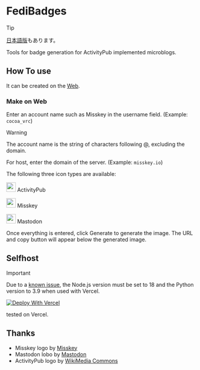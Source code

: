 # FediBadges
> [!TIP]
> [日本語版](https://github.com/sonyakun/fedibadges/blob/master/README_JA.md)もあります。

Tools for badge generation for ActivityPub implemented microblogs.

## How To use
It can be created on the [Web](https://fedibadges.sonyakun.com).

### Make on Web
Enter an account name such as Misskey in the username field. (Example: `cocoa_vrc`)
> [!WARNING]
> The account name is the string of characters following @, excluding the domain.

For host, enter the domain of the server. (Example: `misskey.io`)

The following three icon types are available:
<p><img src="https://upload.wikimedia.org/wikipedia/commons/thumb/f/f2/ActivityPub-logo-symbol.svg/130px-ActivityPub-logo-symbol.svg.png" height=25 width=25> ActivityPub</p>
<p><img src="https://assets.misskey-hub.net/public/icon.png" height=25 width=25> Misskey</p>
<p><img src="https://joinmastodon.org/logos/logo-purple.svg" height=25 width=25> Mastodon</p>

Once everything is entered, click Generate to generate the image. The URL and copy button will appear below the generated image.

## Selfhost
> [!IMPORTANT]
> Due to a [known issue](https://github.com/vercel/vercel/issues/11545), the Node.js version must be set to 18 and the Python version to 3.9 when used with Vercel.

[![Deploy With Vercel](https://vercel.com/button)](https://vercel.com/new/clone?repository-url=https%3A%2F%2Fgithub.com%2Fsonyakun%2Ffedibadges)

tested on Vercel.

## Thanks
* Misskey logo by [Misskey](https://misskey-hub.net/brand-assets/)
* Mastodon lobo by [Mastodon](https://joinmastodon.org/branding)
* ActivityPub logo by [WikiMedia Commons](https://commons.wikimedia.org/wiki/File:ActivityPub-logo-symbol.svg)